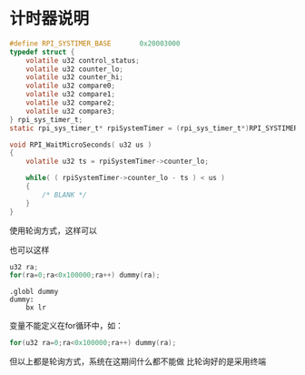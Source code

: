 # 计时器说明


```C
#define RPI_SYSTIMER_BASE       0x20003000
typedef struct {
    volatile u32 control_status;
    volatile u32 counter_lo;
    volatile u32 counter_hi;
    volatile u32 compare0;
    volatile u32 compare1;
    volatile u32 compare2;
    volatile u32 compare3;
} rpi_sys_timer_t;
static rpi_sys_timer_t* rpiSystemTimer = (rpi_sys_timer_t*)RPI_SYSTIMER_BASE;
```
```C
void RPI_WaitMicroSeconds( u32 us )
{
    volatile u32 ts = rpiSystemTimer->counter_lo;

    while( ( rpiSystemTimer->counter_lo - ts ) < us )
    {
        /* BLANK */
    }
}
```
使用轮询方式，这样可以

也可以这样
```C
u32 ra;
for(ra=0;ra<0x100000;ra++) dummy(ra);
```
```assembly
.globl dummy
dummy:
    bx lr
```

变量不能定义在for循环中，如：
```C
for(u32 ra=0;ra<0x100000;ra++) dummy(ra);
```
但以上都是轮询方式，系统在这期间什么都不能做
比轮询好的是采用终端